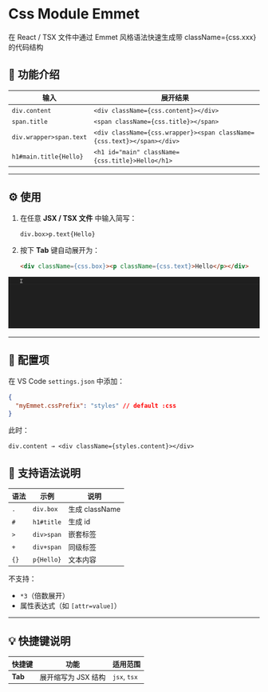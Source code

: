 

# Css Module Emmet

在 React / TSX 文件中通过 Emmet 风格语法快速生成带 className={css.xxx} 的代码结构


## 🚀 功能介绍

| 输入                    | 展开结果                                                                |
| ----------------------- | ----------------------------------------------------------------------- |
| `div.content`           | `<div className={css.content}></div>`                                   |
| `span.title`            | `<span className={css.title}></span>`                                   |
| `div.wrapper>span.text` | `<div className={css.wrapper}><span className={css.text}></span></div>` |
| `h1#main.title{Hello}`  | `<h1 id="main" className={css.title}>Hello</h1>`                        |
---

## ⚙️ 使用

1. 在任意 **JSX / TSX 文件** 中输入简写：

   ```
   div.box>p.text{Hello}
   ```
2. 按下 **Tab** 键自动展开为：

   ```html
   <div className={css.box}><p className={css.text}>Hello</p></div>
   ```

![演示效果](https://github.com/zcyioi/CssModuleEmmet/blob/main/images/shiyong.gif?raw=true)

---- 

## 🧩 配置项

在 VS Code `settings.json` 中添加：

```json
{
  "myEmmet.cssPrefix": "styles" // default :css
}
```

此时：

```
div.content → <div className={styles.content}></div>
```

## 🧠 支持语法说明

| 语法 | 示例       | 说明           |
| ---- | ---------- | -------------- |
| `.`  | `div.box`  | 生成 className |
| `#`  | `h1#title` | 生成 id        |
| `>`  | `div>span` | 嵌套标签       |
| `+`  | `div+span` | 同级标签       |
| `{}` | `p{Hello}` | 文本内容       |

不支持：

* `*3`（倍数展开）
* 属性表达式（如 `[attr=value]`）

---

## 💡 快捷键说明

| 快捷键  | 功能                | 适用范围     |
| ------- | ------------------- | ------------ |
| **Tab** | 展开缩写为 JSX 结构 | `jsx`, `tsx` |


